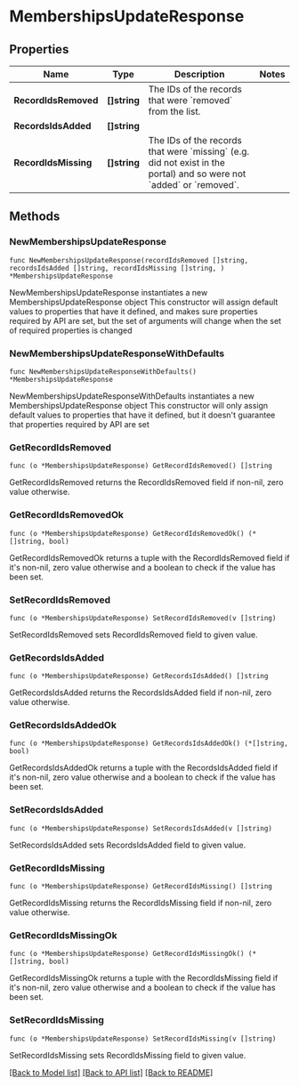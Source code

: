 # MembershipsUpdateResponse

## Properties

Name | Type | Description | Notes
------------ | ------------- | ------------- | -------------
**RecordIdsRemoved** | **[]string** | The IDs of the records that were &#x60;removed&#x60; from the list. | 
**RecordsIdsAdded** | **[]string** |  | 
**RecordIdsMissing** | **[]string** | The IDs of the records that were &#x60;missing&#x60; (e.g. did not exist in the portal) and so were not &#x60;added&#x60; or &#x60;removed&#x60;. | 

## Methods

### NewMembershipsUpdateResponse

`func NewMembershipsUpdateResponse(recordIdsRemoved []string, recordsIdsAdded []string, recordIdsMissing []string, ) *MembershipsUpdateResponse`

NewMembershipsUpdateResponse instantiates a new MembershipsUpdateResponse object
This constructor will assign default values to properties that have it defined,
and makes sure properties required by API are set, but the set of arguments
will change when the set of required properties is changed

### NewMembershipsUpdateResponseWithDefaults

`func NewMembershipsUpdateResponseWithDefaults() *MembershipsUpdateResponse`

NewMembershipsUpdateResponseWithDefaults instantiates a new MembershipsUpdateResponse object
This constructor will only assign default values to properties that have it defined,
but it doesn't guarantee that properties required by API are set

### GetRecordIdsRemoved

`func (o *MembershipsUpdateResponse) GetRecordIdsRemoved() []string`

GetRecordIdsRemoved returns the RecordIdsRemoved field if non-nil, zero value otherwise.

### GetRecordIdsRemovedOk

`func (o *MembershipsUpdateResponse) GetRecordIdsRemovedOk() (*[]string, bool)`

GetRecordIdsRemovedOk returns a tuple with the RecordIdsRemoved field if it's non-nil, zero value otherwise
and a boolean to check if the value has been set.

### SetRecordIdsRemoved

`func (o *MembershipsUpdateResponse) SetRecordIdsRemoved(v []string)`

SetRecordIdsRemoved sets RecordIdsRemoved field to given value.


### GetRecordsIdsAdded

`func (o *MembershipsUpdateResponse) GetRecordsIdsAdded() []string`

GetRecordsIdsAdded returns the RecordsIdsAdded field if non-nil, zero value otherwise.

### GetRecordsIdsAddedOk

`func (o *MembershipsUpdateResponse) GetRecordsIdsAddedOk() (*[]string, bool)`

GetRecordsIdsAddedOk returns a tuple with the RecordsIdsAdded field if it's non-nil, zero value otherwise
and a boolean to check if the value has been set.

### SetRecordsIdsAdded

`func (o *MembershipsUpdateResponse) SetRecordsIdsAdded(v []string)`

SetRecordsIdsAdded sets RecordsIdsAdded field to given value.


### GetRecordIdsMissing

`func (o *MembershipsUpdateResponse) GetRecordIdsMissing() []string`

GetRecordIdsMissing returns the RecordIdsMissing field if non-nil, zero value otherwise.

### GetRecordIdsMissingOk

`func (o *MembershipsUpdateResponse) GetRecordIdsMissingOk() (*[]string, bool)`

GetRecordIdsMissingOk returns a tuple with the RecordIdsMissing field if it's non-nil, zero value otherwise
and a boolean to check if the value has been set.

### SetRecordIdsMissing

`func (o *MembershipsUpdateResponse) SetRecordIdsMissing(v []string)`

SetRecordIdsMissing sets RecordIdsMissing field to given value.



[[Back to Model list]](../README.md#documentation-for-models) [[Back to API list]](../README.md#documentation-for-api-endpoints) [[Back to README]](../README.md)


